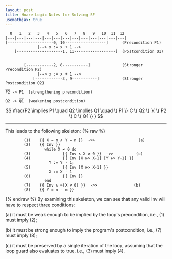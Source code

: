 ```yaml
---
layout: post
title: Hoare Logic Notes for Solving SF
usemathjax: true
---
```


```
  0   1   2   3   4   5   6   7   8   9   10  11  12
|---|---|---|---|---|---|---|---|---|---|---|---|---|
[--------------------0, 10------------------]      (Precondition P1)
              |--> x := x + 1 --> 
    [--------------------1, 11------------------]  (Postcondition Q1)


        [------------2, 8-----------]              (Stronger Precondition P2)
              |--> x := x + 1 -->
            [------------3, 9-----------]          (Stronger Postcondition Q2)
__
P2 -> P1  (strengthening precondition)
      __
Q2 -> Q1  (weakening postcondition)
```

$$
\frac{P2 \implies P1 \quad Q2 \implies Q1 \quad \{ P1 \} C \{ Q2 \} }{ \{ P2 \} C \{ Q1 \} }
$$

------------------------------------------------------------

This leads to the following skeleton:
{% raw %}
```
        (1)    {{ X = m ∧ Y = n }}  ->>                   (a)
        (2)    {{ Inv }}
                 while X ≠ 0 do
        (3)              {{ Inv ∧ X ≠ 0 }}  ->>          (c)
        (4)              {{ Inv [X ⊢> X-1] [Y ⊢> Y-1] }}
                   Y := Y - 1;
        (5)              {{ Inv [X ⊢> X-1] }}
                   X := X - 1
        (6)              {{ Inv }}
                 end
        (7)    {{ Inv ∧ ¬(X ≠ 0) }}  ->>                (b)
        (8)    {{ Y = n - m }}
```
{% endraw %}
By examining this skeleton, we can see that any valid Inv will have to respect three conditions:

(a) it must be weak enough to be implied by the loop's precondition, i.e., (1) must imply (2);

(b) it must be strong enough to imply the program's postcondition, i.e., (7) must imply (8);

(c) it must be preserved by a single iteration of the loop, assuming that the loop guard also evaluates to true, i.e., (3) must imply (4).
